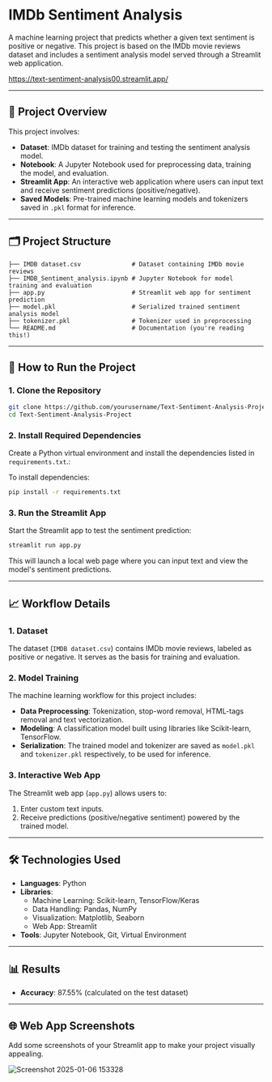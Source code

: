 # IMDb Sentiment Analysis

A machine learning project that predicts whether a given text sentiment is positive or negative. This project is based on the IMDb movie reviews dataset and includes a sentiment analysis model served through a Streamlit web application.

https://text-sentiment-analysis00.streamlit.app/

---

## 🎯 Project Overview
This project involves:
- **Dataset**: IMDb dataset for training and testing the sentiment analysis model.
- **Notebook**: A Jupyter Notebook used for preprocessing data, training the model, and evaluation.
- **Streamlit App**: An interactive web application where users can input text and receive sentiment predictions (positive/negative).
- **Saved Models**: Pre-trained machine learning models and tokenizers saved in `.pkl` format for inference.

---

## 🗂 Project Structure

```
├── IMDB dataset.csv              # Dataset containing IMDb movie reviews
├── IMDB_Sentiment_analysis.ipynb # Jupyter Notebook for model training and evaluation
├── app.py                        # Streamlit web app for sentiment prediction
├── model.pkl                     # Serialized trained sentiment analysis model
├── tokenizer.pkl                 # Tokenizer used in preprocessing
└── README.md                     # Documentation (you're reading this!)
```

---

## 🚀 How to Run the Project

### 1. **Clone the Repository**
```bash
git clone https://github.com/yourusername/Text-Sentiment-Analysis-Project.git
cd Text-Sentiment-Analysis-Project
```

### 2. **Install Required Dependencies**
Create a Python virtual environment and install the dependencies listed in `requirements.txt`.:

To install dependencies:
```bash
pip install -r requirements.txt
```

### 3. **Run the Streamlit App**
Start the Streamlit app to test the sentiment prediction:
```bash
streamlit run app.py
```
This will launch a local web page where you can input text and view the model's sentiment predictions.

---

## 📈 Workflow Details

### 1. **Dataset**
The dataset (`IMDB dataset.csv`) contains IMDb movie reviews, labeled as positive or negative. It serves as the basis for training and evaluation.

### 2. **Model Training**
The machine learning workflow for this project includes:
- **Data Preprocessing**: Tokenization, stop-word removal, HTML-tags removal and text vectorization.
- **Modeling**: A classification model built using libraries like Scikit-learn, TensorFlow.
- **Serialization**: The trained model and tokenizer are saved as `model.pkl` and `tokenizer.pkl` respectively, to be used for inference.

### 3. **Interactive Web App**
The Streamlit web app (`app.py`) allows users to:
1. Enter custom text inputs.
2. Receive predictions (positive/negative sentiment) powered by the trained model.

---

## 🛠 Technologies Used
- **Languages**: Python
- **Libraries**:
  - Machine Learning: Scikit-learn, TensorFlow/Keras
  - Data Handling: Pandas, NumPy
  - Visualization: Matplotlib, Seaborn
  - Web App: Streamlit
- **Tools**: Jupyter Notebook, Git, Virtual Environment

---

## 📊 Results
- **Accuracy**: 87.55% (calculated on the test dataset)
---

## 🌐 Web App Screenshots
Add some screenshots of your Streamlit app to make your project visually appealing.

![Screenshot 2025-01-06 153328](https://github.com/user-attachments/assets/361c9fe9-42e1-454c-918a-cf335dab938f)
